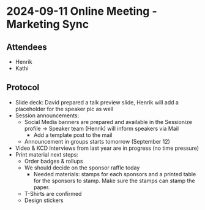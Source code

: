 # 2024-09-11 Online Meeting - Marketing Sync

## Attendees

- Henrik
- Kathi

## Protocol

- Slide deck: David prepared a talk preview slide, Henrik will add a placeholder for the speaker pic as well
- Session announcements:
  - Social Media banners are prepared and available in the Sessionize profile -> Speaker team (Henrik) will inform speakers via Mail
    - Add a template post to the mail
  - Announcement in groups starts tomorrow (September 12)
- Video & KCD Interviews from last year are in progress (no time pressure)
- Print material next steps:
  - Order badges & rollups
  - We should decide on the sponsor raffle today
    - Needed materials: stamps for each sponsors and a printed table for the sponsors to stamp. Make sure the stamps can stamp the paper.
  - T-Shirts are confirmed
  - Design stickers
